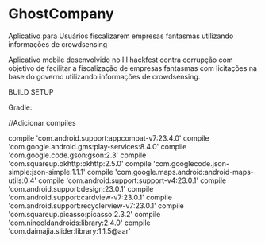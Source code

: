 # GhostCompany

Aplicativo para Usuários fiscalizarem empresas fantasmas utilizando informações de crowdsensing

Aplicativo mobile desenvolvido no III hackfest contra corrupção com objetivo de facilitar a fiscalização de empresas fantasmas com licitações na base do governo utilizando informações de crowdsensing.

BUILD SETUP

Gradle:

//Adicionar compiles

compile 'com.android.support:appcompat-v7:23.4.0'
compile 'com.google.android.gms:play-services:8.4.0'
compile 'com.google.code.gson:gson:2.3'
compile 'com.squareup.okhttp:okhttp:2.5.0'
compile 'com.googlecode.json-simple:json-simple:1.1.1'
compile 'com.google.maps.android:android-maps-utils:0.4'
compile 'com.android.support:support-v4:23.0.1'
compile 'com.android.support:design:23.0.1'
compile 'com.android.support:cardview-v7:23.0.1'
compile 'com.android.support:recyclerview-v7:23.0.1'
compile 'com.squareup.picasso:picasso:2.3.2'
compile 'com.nineoldandroids:library:2.4.0'
compile 'com.daimajia.slider:library:1.1.5@aar'

